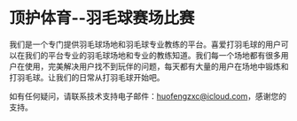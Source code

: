 # 顶护体育--羽毛球赛场比赛

我们是一个专门提供羽毛球场地和羽毛球专业教练的平台。喜爱打羽毛球的用户可以在我们的平台专业的羽毛球场地和专业的教练知道。我们每一个场地都有很多用户在使用，完美解决用户找不到玩伴的问题，每天都有大量的用户在场地中锻炼和打羽毛球。让我们的日常从打羽毛球开始吧。

如有任何疑问，请联系技术支持电子邮件：huofengzxc@icloud.com，感谢您的支持。

